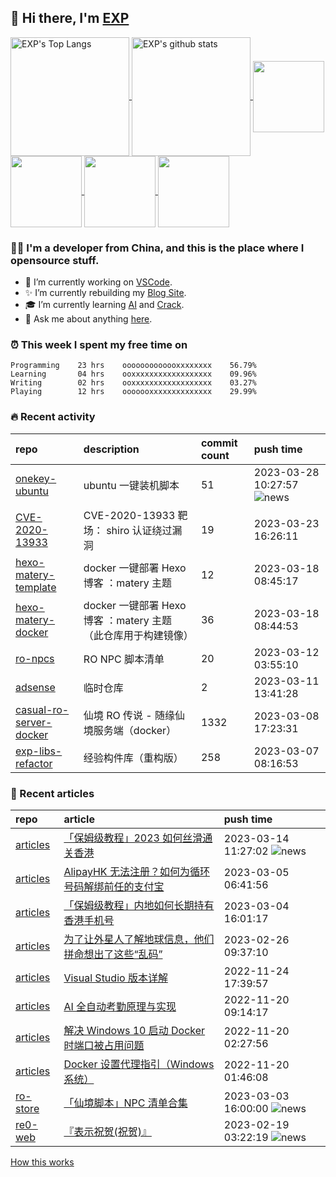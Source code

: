 ## 👋  Hi there, I'm [EXP](https://exp-blog.com)

<!--BGN_SECTION:github-readme-stats-->
<a href="https://exp-blog.com" target="_blank">
  <img height="190" align="center" src="https://github-readme-stats.vercel.app/api/top-langs/?username=lyy289065406&hide=HTML,CSS,TSQL&theme=great-gatsby" alt="EXP's Top Langs" />
</a>
<a href="https://exp-blog.com" target="_blank">
  <img height="190" align="center" src="https://github-readme-stats.vercel.app/api?username=lyy289065406&count_private=true&show_icons=true&theme=nightowl" alt="EXP's github stats" />
</a>



<a href="https://exp-blog.com" target="_blank">
  <img height="114" align="center" src="https://github-readme-stats.vercel.app/api/pin/?username=lyy289065406&repo=articles&theme=nord" />
</a>

<a href="https://github.com/lyy289065406/threat-broadcast" target="_blank">
  <img height="114" align="center" src="https://github-readme-stats.vercel.app/api/pin/?username=lyy289065406&repo=threat-broadcast&theme=nord" />
</a>

<a href="https://github.com/lyy289065406/CTF-Solving-Reports" target="_blank">
  <img height="114" align="center" src="https://github-readme-stats.vercel.app/api/pin/?username=lyy289065406&repo=CTF-Solving-Reports&theme=nord" />
</a>

<a href="https://github.com/lyy289065406/POJ-Solving-Reports" target="_blank">
  <img height="114" align="center" src="https://github-readme-stats.vercel.app/api/pin/?username=lyy289065406&repo=POJ-Solving-Reports&theme=nord" />
</a>

<!--END_SECTION:github-readme-stats-->



### 👨‍💻  I'm a developer from China, and this is the place where I opensource stuff.
<!--BGN_SECTION:introduction-->
- 🐾 I’m currently working on [VSCode](https://code.visualstudio.com/).
- ✨ I’m currently rebuilding my [Blog Site](https://github.com/lyy289065406/hexo-blog).
- 🎓 I’m currently learning [AI](https://github.com/lyy289065406/AI-visual-training-cheater) and [Crack](https://github.com/lyy289065406/crack-notes).
- 💬 Ask me about anything [here](https://github.com/lyy289065406/lyy289065406/issues).
<!--BGN_SECTION:introduction-->



### ⏰  This week I spent my free time on
<!-- BGN_SECTION:weektime -->
```text
Programming    23 hrs    ooooooooooooxxxxxxxx    56.79%
Learning       04 hrs    ooxxxxxxxxxxxxxxxxxx    09.96%
Writing        02 hrs    ooxxxxxxxxxxxxxxxxxx    03.27%
Playing        12 hrs    ooooooxxxxxxxxxxxxxx    29.99%
```
<!-- END_SECTION:weektime -->



### 🔥  Recent activity
<!-- BGN_SECTION:activity -->
| repo | description | commit count | push time |
|:------|:------|:------|:------|
| [onekey-ubuntu](https://github.com/lyy289065406/onekey-ubuntu) | ubuntu 一键装机脚本 | 51 | 2023-03-28 10:27:57 ![news](https://github.com/lyy289065406/lyy289065406/blob/master/imgs/new.gif) |
| [CVE-2020-13933](https://github.com/lyy289065406/CVE-2020-13933) | CVE-2020-13933 靶场： shiro 认证绕过漏洞 | 19 | 2023-03-23 16:26:11  |
| [hexo-matery-template](https://github.com/lyy289065406/hexo-matery-template) | docker 一键部署 Hexo 博客 ：matery 主题 | 12 | 2023-03-18 08:45:17  |
| [hexo-matery-docker](https://github.com/lyy289065406/hexo-matery-docker) | docker 一键部署 Hexo 博客 ：matery 主题（此仓库用于构建镜像） | 36 | 2023-03-18 08:44:53  |
| [ro-npcs](https://github.com/Casual-Ragnarok/ro-npcs) | RO NPC 脚本清单 | 20 | 2023-03-12 03:55:10  |
| [adsense](https://github.com/Casual-Ragnarok/adsense) | 临时仓库 | 2 | 2023-03-11 13:41:28  |
| [casual-ro-server-docker](https://github.com/lyy289065406/casual-ro-server-docker) | 仙境 RO 传说 - 随缘仙境服务端（docker） | 1332 | 2023-03-08 17:23:31  |
| [exp-libs-refactor](https://github.com/lyy289065406/exp-libs-refactor) | 经验构件库（重构版） | 258 | 2023-03-07 08:16:53  |
<!-- END_SECTION:activity -->



### 📝  Recent articles
<!-- BGN_SECTION:article -->
| repo | article | push time |
|:------|:------|:------|
| [articles](https://github.com/lyy289065406/articles) | [「保姆级教程」2023 如何丝滑通关香港](https://exp-blog.com/travel/bao-mu-ji-jiao-cheng-2023-ru-he-si-hua-tong-guan-xiang-gang/) | 2023-03-14 11:27:02 ![news](https://github.com/lyy289065406/lyy289065406/blob/master/imgs/new.gif) |
| [articles](https://github.com/lyy289065406/articles) | [AlipayHK 无法注册？如何为循环号码解绑前任的支付宝](https://exp-blog.com/travel/ru-he-wei-xun-huan-hao-ma-jie-bang-qian-ren-de-alipayhk/) | 2023-03-05 06:41:56  |
| [articles](https://github.com/lyy289065406/articles) | [「保姆级教程」内地如何长期持有香港手机号](https://exp-blog.com/travel/bao-mu-ji-jiao-cheng-nei-di-ru-he-yong-jiu-chi-you-xiang-gang-shou-ji-hao/) | 2023-03-04 16:01:17  |
| [articles](https://github.com/lyy289065406/articles) | [为了让外星人了解地球信息，他们拼命想出了这些“乱码”](https://exp-blog.com/extra/yu-di-wai-wen-ming-gou-tong/) | 2023-02-26 09:37:10  |
| [articles](https://github.com/lyy289065406/articles) | [Visual Studio 版本详解](https://exp-blog.com/tools/visualstudio-ban-ben-xiang-jie/) | 2022-11-24 17:39:57  |
| [articles](https://github.com/lyy289065406/articles) | [AI 全自动考勤原理与实现](https://exp-blog.com/deeplearn/ai-quan-zi-dong-kao-qin-yuan-li-yu-shi-xian/) | 2022-11-20 09:14:17  |
| [articles](https://github.com/lyy289065406/articles) | [解决 Windows 10 启动 Docker 时端口被占用问题](https://exp-blog.com/container/win10-qi-dong-docker-shi-duan-kou-bei-zhan-yong/) | 2022-11-20 02:27:56  |
| [articles](https://github.com/lyy289065406/articles) | [Docker 设置代理指引（Windows 系统）](https://exp-blog.com/container/windows-xi-tong-she-zhi-docker-dai-li-zhi-yin/) | 2022-11-20 01:46:08  |
| [ro-store](https://github.com/lyy289065406/ro-store) | [「仙境脚本」NPC 清单合集](https://store.ragnarok.buzz/game/ro/npcs/readme/) | 2023-03-03 16:00:00 ![news](https://github.com/lyy289065406/lyy289065406/blob/master/imgs/new.gif) |
| [re0-web](https://github.com/lyy289065406/re0-web) | [&#x300E;&#x8868;&#x793A;&#x795D;&#x8D3A;(&#x795D;&#x8D3A;)&#x300F;](https://rezero.buzz/gitbook/book/markdown/ch/chapter070/110.html) | 2023-02-19 03:22:19 ![news](https://github.com/lyy289065406/lyy289065406/blob/master/imgs/new.gif) |
<!-- END_SECTION:article -->


<a align="right" href="https://github.com/lyy289065406/lyy289065406/blob/master/How_this_works.md">How this works</a>

<!-- -------------------------------------- -->
<!-- more emoji : http://emojihomepage.com/ -->
<!-- -------------------------------------- -->
